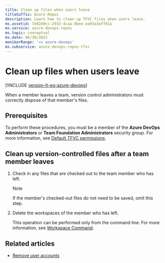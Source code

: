 ```yaml
---
title: Clean up files when users leave
titleSuffix: Azure Repos
description: Learn how to clean up TFVC files when users leave.
ms.assetid: 7e8249cc-2933-4caa-8bee-ea93a3aff01a
ms.service: azure-devops-repos
ms.topic: conceptual
ms.date: 06/30/2022
monikerRange: '<= azure-devops'
ms.subservice: azure-devops-repos-tfvc
---
```



# Clean up files when users leave

[!INCLUDE [version-lt-eq-azure-devops](../../includes/version-lt-eq-azure-devops.md)]

When a member leaves a team, version control administrators must correctly dispose of that member's files.

## Prerequisites

To perform these procedures, you must be a member of the **Azure DevOps Administrators** or **Team Foundation Administrators** security group. For more information, see [Default TFVC permissions](../../organizations/security/default-tfvc-permissions.md).

## Clean up version-controlled files after a team member leaves

1.  Check in any files that are checked out to the team member who has left.

    > [!NOTE]
    > If the member's checked-out files do not need to be saved, omit this step.

2.  Delete the workspaces of the member who has left.

    This operation can be performed only from the command line. For more information, see [Workspace Command](workspace-command.md).

## Related articles

- [Remove user accounts](../../organizations/security/remove-users-prohibit-access.md)